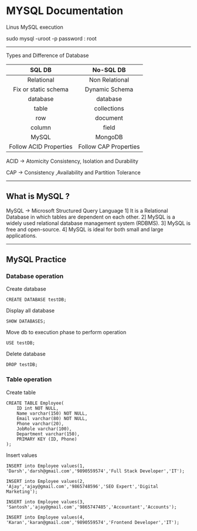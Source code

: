 # MYSQL Documentation

Linus MySQL execution

sudo mysql -uroot -p
password : root

---

Types and Difference of Database

|         SQL DB         |       No-SQL DB       |
| :--------------------: | :-------------------: |
|       Relational       |    Non Relational     |
|  Fix or static schema  |    Dynamic Schema     |
|        database        |       database        |
|         table          |      collections      |
|          row           |       document        |
|         column         |         field         |
|         MySQL          |        MongoDB        |
| Follow ACID Properties | Follow CAP Properties |

ACID -> Atomicity Consistency, Isolation and Durability

CAP -> Consistency ,Availability and Partition Tolerance

---

## What is MySQL ?

MySQL -> Microsoft Structured Query Language
1] It is a Relational Database in which tables are dependent on each other.
2] MySQL is a widely used relational database management system (RDBMS).
3] MySQL is free and open-source.
4] MySQL is ideal for both small and large applications.

---

## MySQL Practice

### Database operation

Create database

```
CREATE DATABASE testDB;
```

Display all database

```
SHOW DATABASES;
```

Move db to execution phase to perform operation

```
USE testDB;
```

Delete database

```
DROP testDB;
```

### Table operation

Create table

```
CREATE TABLE Employee(
    ID int NOT NULL,
    Name varchar(150) NOT NULL,
    Email varchar(80) NOT NULL,
    Phone varchar(20),
    JobRole varchar(100),
    Department varchar(150),
    PRIMARY KEY (ID, Phone)
);

```

Insert values

```
INSERT into Employee values(1, 'Darsh','darsh@gmail.com','9890559574','Full Stack Developer','IT');

INSERT into Employee values(2, 'Ajay','ajay@gmail.com','9865748596','SEO Expert','Digital Marketing');

INSERT into Employee values(3, 'Santosh','ajay@gmail.com','9865747485','Accountant','Accounts');

INSERT into Employee values(4, 'Karan','karan@gmail.com','9890559574','Frontend Developer','IT');

```
